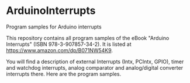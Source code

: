 # ArduinoInterrupts
Program samples for Arduino interrupts

This repository contains all program samples of the eBook
"Arduino Interrupts" (ISBN 978-3-907857-34-2).
It is listed at https://www.amazon.com/dp/B071NW54K9.

You will find a description of external Interrupts (Intx, PCIntx, GPIO), timer and watchdog interrupts, analog comparator and analog/digital converter interrupts there. Here are the program samples. 
